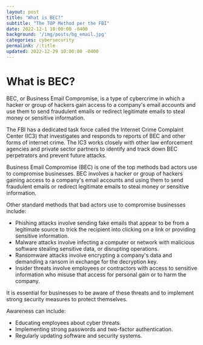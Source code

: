 ```yaml
---
layout: post
title: "What is BEC?"
subtitle: "The TOP Method per the FBI"
date: 2022-12-1 10:00:00 -0400
background: '/img/posts/bg_email.jpg'
categories: cybersecurity
permalink: /:title
updated: 2022-12-29 10:00:00 -0400
---
```


# What is BEC?

BEC, or Business Email Compromise, is a type of cybercrime in which a hacker or group of hackers gain access to a company's email accounts and use them to send fraudulent emails or redirect legitimate emails to steal money or sensitive information. 

The FBI has a dedicated task force called the Internet Crime Complaint Center (IC3) that investigates and responds to reports of BEC and other forms of internet crime. The IC3 works closely with other law enforcement agencies and private sector partners to identify and track down BEC perpetrators and prevent future attacks.

Business Email Compromise (BEC) is one of the top methods bad actors use to compromise businesses. BEC involves a hacker or group of hackers gaining access to a company's email accounts and using them to send fraudulent emails or redirect legitimate emails to steal money or sensitive information. 

Other standard methods that bad actors use to compromise businesses include:
- Phishing attacks involve sending fake emails that appear to be from a legitimate source to trick the recipient into clicking on a link or providing sensitive information.
- Malware attacks involve infecting a computer or network with malicious software stealing sensitive data, or disrupting operations.
- Ransomware attacks involve encrypting a company's data and demanding a ransom in exchange for the decryption key.
- Insider threats involve employees or contractors with access to sensitive information who misuse that access for personal gain or to harm the company.

It is essential for businesses to be aware of these threats and to implement strong security measures to protect themselves. 

Awareness can include:
- Educating employees about cyber threats.
- Implementing strong passwords and two-factor authentication.
- Regularly updating software and security systems.
